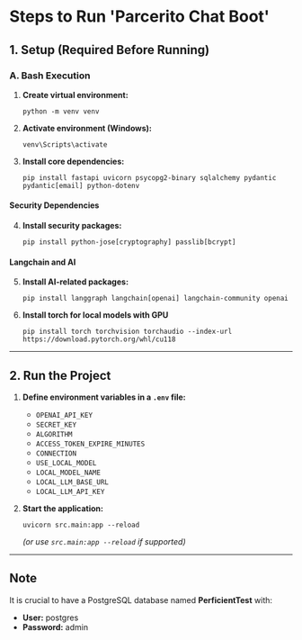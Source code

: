 # Steps to Run 'Parcerito Chat Boot'

## 1. Setup (Required Before Running)

### A. Bash Execution

1. **Create virtual environment:**
   ```
   python -m venv venv
   ```
2. **Activate environment (Windows):**
   ```
   venv\Scripts\activate
   ```
3. **Install core dependencies:**
   ```
   pip install fastapi uvicorn psycopg2-binary sqlalchemy pydantic pydantic[email] python-dotenv
   ```

#### Security Dependencies

4. **Install security packages:**
   ```
   pip install python-jose[cryptography] passlib[bcrypt]
   ```

#### Langchain and AI

5. **Install AI-related packages:**
   ```
   pip install langgraph langchain[openai] langchain-community openai
   ```

6. **Install torch for local models with GPU**
   ```
   pip install torch torchvision torchaudio --index-url https://download.pytorch.org/whl/cu118
   ```

---

## 2. Run the Project

1. **Define environment variables in a `.env` file:**

   - `OPENAI_API_KEY`
   - `SECRET_KEY`
   - `ALGORITHM`
   - `ACCESS_TOKEN_EXPIRE_MINUTES`
   - `CONNECTION`
   - `USE_LOCAL_MODEL`
   - `LOCAL_MODEL_NAME`
   - `LOCAL_LLM_BASE_URL`
   - `LOCAL_LLM_API_KEY`

2. **Start the application:**
   ```
   uvicorn src.main:app --reload
   ```
   _(or use `src.main:app --reload` if supported)_

---

## Note

It is crucial to have a PostgreSQL database named **PerficientTest** with:

- **User:** postgres
- **Password:** admin
